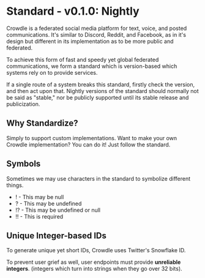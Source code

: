 # Standard - v0.1.0: Nightly

Crowdle is a federated social media platform for text, voice, and posted communications.
It's similar to Discord, Reddit, and Facebook, as in it's design but different in its implementation 
as to be more public and federated.

To achieve this form of fast and speedy yet global federated communications, we form a standard which is 
version-based which systems rely on to provide services.

If a single route of a system breaks this standard, firstly check the version, and then act upon that.
Nightly versions of the standard should normally not be said as "stable," nor be publicly supported until
its stable release and publicization.

## Why Standardize?

Simply to support custom implementations. Want to make your own Crowdle implementation? You can do it!
Just follow the standard.

## Symbols

Sometimes we may use characters in the standard to symbolize different things.

- ! - This may be null
- ? - This may be undefined
- !? - This may be undefined or null
- !! - This is required

## Unique Integer-based IDs

To generate unique yet short IDs, Crowdle uses Twitter's Snowflake ID.

To prevent user grief as well, user endpoints must provide **unreliable integers**. (integers which turn into strings when they go over 32 bits).
